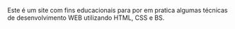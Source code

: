 Este é um site com fins educacionais para por em pratica algumas técnicas de desenvolvimento WEB utilizando HTML, CSS e BS.

